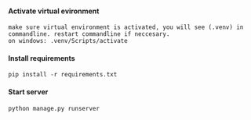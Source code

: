 #### Activate virtual evironment
```
make sure virtual environment is activated, you will see (.venv) in commandline. restart commandline if neccesary.
on windows: .venv/Scripts/activate
```
#### Install requirements
```
pip install -r requirements.txt
```

#### Start server
```
python manage.py runserver
```


